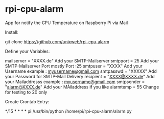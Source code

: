 # rpi-cpu-alarm
App for notify the CPU Temperature on Raspberry Pi via Mail

Install: 

git clone https://github.com/unixweb/rpi-cpu-alarm


Define your Variables:

mailserver = "XXXX.de"   	Add your SMTP-Mailserver
smtpport = 25             	Add your SMTP-Mailserver Port mostly Port :25
smtpuser = "XXXX"         	Add your Username example :  myusername@gmail.com
smtpasswd = "XXXXX"       	Add your Password for SMTP-Mail Delivery
recipient = "XXXX@XXXX.de"      Add your Mailaddresss example : myusername@gmail.com
smtpsender = "alarm@XXXX.de"    Add your MAiladdress if you like
alarmtemp =  55                 Change for testing to 20 only

Create Crontab Entry:

*/15 *   * * *  pi /usr/bin/python  /home/pi/rpi-cpu-alarm/alarm.py 
